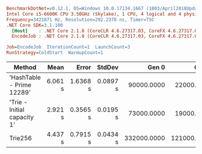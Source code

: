 ``` ini

BenchmarkDotNet=v0.12.1, OS=Windows 10.0.17134.1667 (1803/April2018Update/Redstone4)
Intel Core i5-6600K CPU 3.50GHz (Skylake), 1 CPU, 4 logical and 4 physical cores
Frequency=3421871 Hz, Resolution=292.2378 ns, Timer=TSC
.NET Core SDK=3.1.100
  [Host]    : .NET Core 2.1.8 (CoreCLR 4.6.27317.03, CoreFX 4.6.27317.03), X64 RyuJIT
  EncodeJob : .NET Core 2.1.8 (CoreCLR 4.6.27317.03, CoreFX 4.6.27317.03), X64 RyuJIT

Job=EncodeJob  IterationCount=1  LaunchCount=3  
RunStrategy=ColdStart  WarmupCount=1  

```
|                      Method |    Mean |    Error |   StdDev |       Gen 0 |       Gen 1 |     Gen 2 |  Allocated |
|---------------------------- |--------:|---------:|---------:|------------:|------------:|----------:|-----------:|
|   &#39;HashTable - Prime 12289&#39; | 6.061 s | 1.6368 s | 0.0897 s |  90000.0000 |  22000.0000 | 4000.0000 |  521.62 MB |
| &#39;Trie - Initial capacity 1&#39; | 2.921 s | 0.3565 s | 0.0195 s |  73000.0000 |  19000.0000 | 4000.0000 |  422.83 MB |
|                     Trie256 | 4.437 s | 0.7915 s | 0.0434 s | 332000.0000 | 121000.0000 | 6000.0000 | 1961.89 MB |
